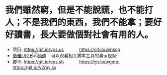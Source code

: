 # 我們雖然窮，但是不能說謊，也不能打人；不是我們的東西，我們不能拿；要好好讀書，長大要做個對社會有用的人。

- 项目: https://git.io/vps.us 　　　 https://git.io/winkcp
- [蘭雅sRGB![](https://raw.githubusercontent.com/hongwenjun/vps_setup/master/img/youtube.png)频道](https://www.youtube.com/channel/UCupRwki_4n87nrwP0GIBUXA/videos) &nbsp;&nbsp;&nbsp;可以观看相关脚本工具的演示视频!
- 脚本: https://git.io/vps.sh 　　　 https://git.io/wgmtu 　　　 https://git.io/v2ray.ss

